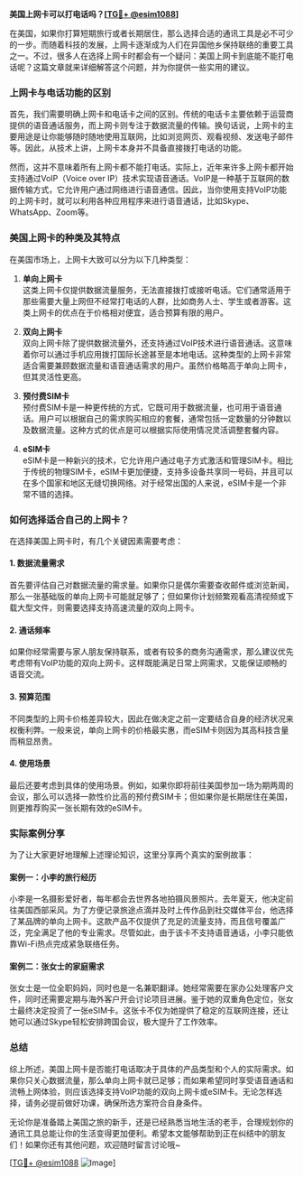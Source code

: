 **美国上网卡可以打电话吗？[[TG💪+ @esim1088](https://t.me/s/esim1088)]**

在美国，如果你打算短期旅行或者长期居住，那么选择合适的通讯工具是必不可少的一步。而随着科技的发展，上网卡逐渐成为人们在异国他乡保持联络的重要工具之一。不过，很多人在选择上网卡时都会有一个疑问：美国上网卡到底能不能打电话呢？这篇文章就来详细解答这个问题，并为你提供一些实用的建议。

### 上网卡与电话功能的区别

首先，我们需要明确上网卡和电话卡之间的区别。传统的电话卡主要依赖于运营商提供的语音通话服务，而上网卡则专注于数据流量的传输。换句话说，上网卡的主要用途是让你能够随时随地使用互联网，比如浏览网页、观看视频、发送电子邮件等。因此，从技术上讲，上网卡本身并不具备直接拨打电话的功能。

然而，这并不意味着所有上网卡都不能打电话。实际上，近年来许多上网卡都开始支持通过VoIP（Voice over IP）技术实现语音通话。VoIP是一种基于互联网的数据传输方式，它允许用户通过网络进行语音通信。因此，当你使用支持VoIP功能的上网卡时，就可以利用各种应用程序来进行语音通话，比如Skype、WhatsApp、Zoom等。

### 美国上网卡的种类及其特点

在美国市场上，上网卡大致可以分为以下几种类型：

1. **单向上网卡**  
   这类上网卡仅提供数据流量服务，无法直接拨打或接听电话。它们通常适用于那些需要大量上网但不经常打电话的人群，比如商务人士、学生或者游客。这类上网卡的优点在于价格相对便宜，适合预算有限的用户。

2. **双向上网卡**  
   双向上网卡除了提供数据流量外，还支持通过VoIP技术进行语音通话。这意味着你可以通过手机应用拨打国际长途甚至是本地电话。这种类型的上网卡非常适合需要兼顾数据流量和语音通话需求的用户。虽然价格略高于单向上网卡，但其灵活性更高。

3. **预付费SIM卡**  
   预付费SIM卡是一种更传统的方式，它既可用于数据流量，也可用于语音通话。用户可以根据自己的需求购买相应的套餐，通常包括一定数量的分钟数以及数据流量。这种方式的优点是可以根据实际使用情况灵活调整套餐内容。

4. **eSIM卡**  
   eSIM卡是一种新兴的技术，它允许用户通过电子方式激活和管理SIM卡。相比于传统的物理SIM卡，eSIM卡更加便捷，支持多设备共享同一号码，并且可以在多个国家和地区无缝切换网络。对于经常出国的人来说，eSIM卡是一个非常不错的选择。

### 如何选择适合自己的上网卡？

在选择美国上网卡时，有几个关键因素需要考虑：

#### 1. 数据流量需求  
首先要评估自己对数据流量的需求量。如果你只是偶尔需要查收邮件或浏览新闻，那么一张基础版的单向上网卡可能就足够了；但如果你计划频繁观看高清视频或下载大型文件，则需要选择支持高速流量的双向上网卡。

#### 2. 通话频率  
如果你经常需要与家人朋友保持联系，或者有较多的商务沟通需求，那么建议优先考虑带有VoIP功能的双向上网卡。这样既能满足日常上网需求，又能保证顺畅的语音交流。

#### 3. 预算范围  
不同类型的上网卡价格差异较大，因此在做决定之前一定要结合自身的经济状况来权衡利弊。一般来说，单向上网卡的价格最实惠，而eSIM卡则因为其高科技含量而稍显昂贵。

#### 4. 使用场景  
最后还要考虑到具体的使用场景。例如，如果你即将前往美国参加一场为期两周的会议，那么可以选择一款性价比高的预付费SIM卡；但如果你是长期居住在美国，则更推荐购买一张长期有效的eSIM卡。

### 实际案例分享

为了让大家更好地理解上述理论知识，这里分享两个真实的案例故事：

#### 案例一：小李的旅行经历  
小李是一名摄影爱好者，每年都会去世界各地拍摄风景照片。去年夏天，他决定前往美国西部采风。为了方便记录旅途点滴并及时上传作品到社交媒体平台，他选择了某品牌的单向上网卡。这款产品不仅提供了充足的流量支持，而且信号覆盖广泛，完全满足了他的专业需求。尽管如此，由于该卡不支持语音通话，小李只能依靠Wi-Fi热点完成紧急联络任务。

#### 案例二：张女士的家庭需求  
张女士是一位全职妈妈，同时也是一名兼职翻译。她经常需要在家办公处理客户文件，同时还需要定期与海外客户开会讨论项目进展。鉴于她的双重角色定位，张女士最终决定投资了一张eSIM卡。这张卡不仅为她提供了稳定的互联网连接，还让她可以通过Skype轻松安排跨国会议，极大提升了工作效率。

### 总结

综上所述，美国上网卡是否能打电话取决于具体的产品类型和个人的实际需求。如果你只关心数据流量，那么单向上网卡就已足够；而如果希望同时享受语音通话和流畅上网体验，则应该选择支持VoIP功能的双向上网卡或eSIM卡。无论怎样选择，请务必提前做好功课，确保所选方案符合自身条件。

无论你是准备踏上美国之旅的新手，还是已经熟悉当地生活的老手，合理规划你的通讯工具总能让你的生活变得更加便利。希望本文能够帮助到正在纠结中的朋友们！如果你还有其他问题，欢迎随时留言讨论哦~

[[TG💪+ @esim1088](https://t.me/s/esim1088) ![Image](https://i.postimg.cc/4NQfJmqS/Snipaste-2025-05-13-00-14-12.png)]
